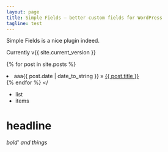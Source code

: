 ```yaml
---
layout: page
title: Simple Fields – better custom fields for WordPress
tagline: test
---
```


Simple Fields is a nice plugin indeed.

<p class="version">Currently v{{ site.current_version }}</p>


{% for post in site.posts %}
    <li>aaa<span>{{ post.date | date_to_string }}</span> &raquo; <a href="{{ BASE_PATH }}{{ post.url }}">{{ post.title }}</a></li>
  {% endfor %}
</

- list
- items

# headline

*bold*'
_and things_


<!--
{% gist parkr/931c1c8d465a04042403 jekyll-private-gist.markdown %}
-->
